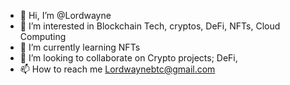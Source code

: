 - 👋 Hi, I’m @Lordwayne
- 👀 I’m interested in Blockchain Tech, cryptos, DeFi, NFTs, Cloud Computing
- 🌱 I’m currently learning NFTs
- 💞️ I’m looking to collaborate on Crypto projects; DeFi, 
- 📫 How to reach me Lordwaynebtc@gmail.com

<!---
KryptoMessiah/KryptoMessiah is a ✨ special ✨ repository because its `README.md` (this file) appears on your GitHub profile.
You can click the Preview link to take a look at your changes.
--->

